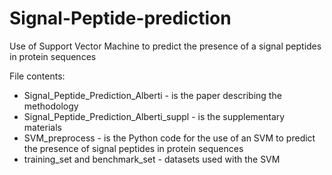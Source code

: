 # Signal-Peptide-prediction
Use of Support Vector Machine to predict the presence of a signal peptides in protein sequences

File contents:
- Signal_Peptide_Prediction_Alberti - is the paper describing the methodology
- Signal_Peptide_Prediction_Alberti_suppl - is the supplementary materials
- SVM_preprocess - is the Python code for the use of an SVM to predict the presence of signal peptides in protein sequences
- training_set and benchmark_set - datasets used with the SVM
